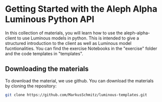 # Getting Started with the Aleph Alpha Luminous Python API
In this collection of materials, you will learn how to use the aleph-alpha-client to use Luminous models in python.
This is intended to give a structured introduction to the client as well as Luminous model fucntionalities.
You can find the exercise Notebooks in the "exercise" folder and the code templates in "templates".

## Downloading the materials
To download the material, we use github. You can download the materials by cloning the repository:
```bash
git clone https://github.com/MarkusSchmitz/luminous-templates.git
```